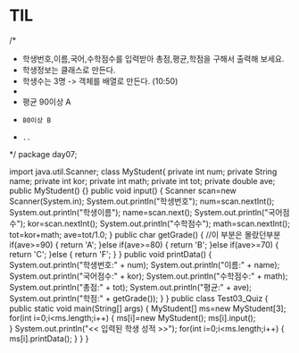 # TIL
/*
 * 학생번호,이름,국어,수학점수를 입력받아 총점,평균,학점을 구해서 출력해 보세요.
 * 학생정보는 클래스로 만든다.
 * 학생수는 3명 -> 객체를 배열로 만든다. (10:50)
 * 
 * 평균 90이상 A
 *     80이상 B
 *     ..
 */
 package day07;

import java.util.Scanner;
class MyStudent{
	private int num;
	private String name;
	private int kor;
	private int math;
	private int tot;
	private double ave;
	public MyStudent() {}
	public void input() {
		Scanner scan=new Scanner(System.in);
		System.out.println("학생번호");
		num=scan.nextInt();
		System.out.println("학생이름");
		name=scan.next();
		System.out.println("국어점수");
		kor=scan.nextInt();
		System.out.println("수학점수");
		math=scan.nextInt();
		tot=kor+math;
		ave=tot/1.0;
	}
	public char getGrade() { //이 부분은 몰랐던부분
		if(ave>=90) {
			return 'A';
		}else if(ave>=80) {
			return 'B';
		}else if(ave>=70) {
			return 'C';
		}else {
			return 'F';
		}
	}
	public void printData() {
		System.out.println("학생번호:" + num);
		System.out.println("이름:" + name);
		System.out.println("국어점수:" + kor);
		System.out.println("수학점수:" + math);
		System.out.println("총점:" + tot);
		System.out.println("평균:" +  ave);
		System.out.println("학점:" + getGrade());
	}
}
public class Test03_Quiz {
	public static void main(String[] args) {
		MyStudent[] ms=new MyStudent[3];
		for(int i=0;i<ms.length;i++) {
			ms[i]=new MyStudent();
			ms[i].input();		
		}
		System.out.println("<< 입력된 학생 성적 >>");
		for(int i=0;i<ms.length;i++) {
			ms[i].printData();
		}
	}
}
